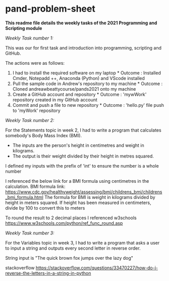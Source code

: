 # pand-problem-sheet

**This readme file details the weekly tasks of the 2021 Programming and Scripting module**

*Weekly Task number 1:*

This was our for first task and introduction into programming, scripting and GitHub. 

The actions were as follows:
1. I had to install the required software on my laptop
        * Outcome : Installed Cmder, Notepadd ++, Anaconda (Python) and VScode installed
2. Pull the sample code in Andrew's repository to my machine
        * Outcome : Cloned andreawbeattycourse/pands2021 onto my machine
3. Create a GitHub account and repository
        * Outcome : 'mywWork' repository created in my GitHub account
4. Commit and push a file to new repository 
        * Outcome : 'hello.py' file push to 'myWork' repository


*Weekly Task number 2:*

For the Statements topic in week 2, I had to write a program that calculates somebody's Body Mass Index (BMI). 
* The inputs are the person's height in centimetres and weight in kilograms.
* The output is their weight divided by their height in metres squared.

I defined my inputs with the prefix of 'int' to ensure the number is a whole number
 
I referenced the below link for a BMI formula using centimetres in the calculation.
BMI formula link: https://www.cdc.gov/healthyweight/assessing/bmi/childrens_bmi/childrens_bmi_formula.html
The formula for BMI is weight in kilograms divided by height in meters squared. If height has been measured in centimeters, divide by 100 to convert this to meters

To round the result to 2 decimal places I referenced w3schools https://www.w3schools.com/python/ref_func_round.asp

*Weekly Task number 3:*

For the Variables topic in week 3, I had to write a program that asks a user to input a string and outputs every second letter in reverse order.

String input is "The quick brown fox jumps over the lazy dog"

stackoverflow https://stackoverflow.com/questions/33470227/how-do-i-reverse-the-letters-in-a-string-in-python

